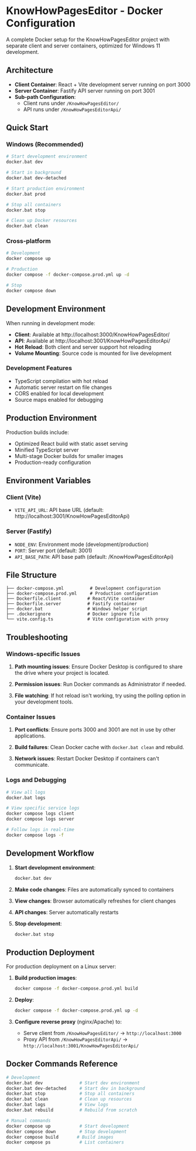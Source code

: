 # KnowHowPagesEditor - Docker Configuration

A complete Docker setup for the KnowHowPagesEditor project with separate client and server containers, optimized for Windows 11 development.

## Architecture

- **Client Container**: React + Vite development server running on port 3000
- **Server Container**: Fastify API server running on port 3001
- **Sub-path Configuration**: 
  - Client runs under `/KnowHowPagesEditor/`
  - API runs under `/KnowHowPagesEditorApi/`

## Quick Start

### Windows (Recommended)
```bash
# Start development environment
docker.bat dev

# Start in background
docker.bat dev-detached

# Start production environment
docker.bat prod

# Stop all containers
docker.bat stop

# Clean up Docker resources
docker.bat clean
```

### Cross-platform
```bash
# Development
docker compose up

# Production
docker compose -f docker-compose.prod.yml up -d

# Stop
docker compose down
```

## Development Environment

When running in development mode:

- **Client**: Available at http://localhost:3000/KnowHowPagesEditor/
- **API**: Available at http://localhost:3001/KnowHowPagesEditorApi/
- **Hot Reload**: Both client and server support hot reloading
- **Volume Mounting**: Source code is mounted for live development

### Development Features

- TypeScript compilation with hot reload
- Automatic server restart on file changes
- CORS enabled for local development
- Source maps enabled for debugging

## Production Environment

Production builds include:

- Optimized React build with static asset serving
- Minified TypeScript server
- Multi-stage Docker builds for smaller images
- Production-ready configuration

## Environment Variables

### Client (Vite)
- `VITE_API_URL`: API base URL (default: http://localhost:3001/KnowHowPagesEditorApi)

### Server (Fastify)
- `NODE_ENV`: Environment mode (development/production)
- `PORT`: Server port (default: 3001)
- `API_BASE_PATH`: API base path (default: /KnowHowPagesEditorApi)

## File Structure

```
├── docker-compose.yml          # Development configuration
├── docker-compose.prod.yml     # Production configuration
├── Dockerfile.client          # React/Vite container
├── Dockerfile.server          # Fastify container
├── docker.bat                 # Windows helper script
├── .dockerignore              # Docker ignore file
└── vite.config.ts             # Vite configuration with proxy
```

## Troubleshooting

### Windows-specific Issues

1. **Path mounting issues**: Ensure Docker Desktop is configured to share the drive where your project is located.

2. **Permission issues**: Run Docker commands as Administrator if needed.

3. **File watching**: If hot reload isn't working, try using the polling option in your development tools.

### Container Issues

1. **Port conflicts**: Ensure ports 3000 and 3001 are not in use by other applications.

2. **Build failures**: Clean Docker cache with `docker.bat clean` and rebuild.

3. **Network issues**: Restart Docker Desktop if containers can't communicate.

### Logs and Debugging

```bash
# View all logs
docker.bat logs

# View specific service logs
docker compose logs client
docker compose logs server

# Follow logs in real-time
docker compose logs -f
```

## Development Workflow

1. **Start development environment**:
   ```bash
   docker.bat dev
   ```

2. **Make code changes**: Files are automatically synced to containers

3. **View changes**: Browser automatically refreshes for client changes

4. **API changes**: Server automatically restarts

5. **Stop development**:
   ```bash
   docker.bat stop
   ```

## Production Deployment

For production deployment on a Linux server:

1. **Build production images**:
   ```bash
   docker compose -f docker-compose.prod.yml build
   ```

2. **Deploy**:
   ```bash
   docker compose -f docker-compose.prod.yml up -d
   ```

3. **Configure reverse proxy** (nginx/Apache) to:
   - Serve client from `/KnowHowPagesEditor/` → `http://localhost:3000`
   - Proxy API from `/KnowHowPagesEditorApi/` → `http://localhost:3001/KnowHowPagesEditorApi/`

## Docker Commands Reference

```bash
# Development
docker.bat dev              # Start dev environment
docker.bat dev-detached     # Start dev in background
docker.bat stop             # Stop all containers
docker.bat clean            # Clean up resources
docker.bat logs             # View logs
docker.bat rebuild          # Rebuild from scratch

# Manual commands
docker compose up           # Start development
docker compose down         # Stop development
docker compose build       # Build images
docker compose ps           # List containers
```
